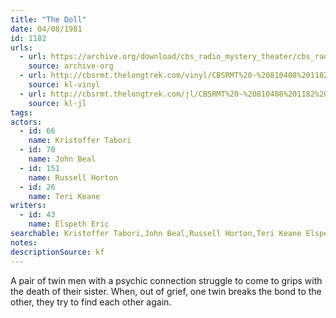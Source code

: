 ```yaml
---
title: "The Doll"
date: 04/08/1981
id: 1182
urls: 
  - url: https://archive.org/download/cbs_radio_mystery_theater/cbs_radio_mystery_theater-1151-1200.zip/cbs_radio_mystery_theater-1151-1200%2Fcbsrmt_1182_the_doll_esp.mp3
    source: archive-org
  - url: http://cbsrmt.thelongtrek.com/vinyl/CBSRMT%20-%20810408%201182%20The%20Doll_afrts.mp3
    source: kl-vinyl
  - url: http://cbsrmt.thelongtrek.com/jl/CBSRMT%20-%20810408%201182%20The%20Doll_jl.mp3
    source: kl-jl
tags: 
actors:  
  - id: 66
    name: Kristoffer Tabori  
  - id: 70
    name: John Beal  
  - id: 151
    name: Russell Horton  
  - id: 26
    name: Teri Keane
writers:  
  - id: 43
    name: Elspeth Eric
searchable: Kristoffer Tabori,John Beal,Russell Horton,Teri Keane Elspeth Eric
notes: 
descriptionSource: kf
---
```

A pair of twin men with a psychic connection struggle to come to grips with the death of their sister. When, out of grief, one twin breaks the bond to the other, they try to find each other again.
